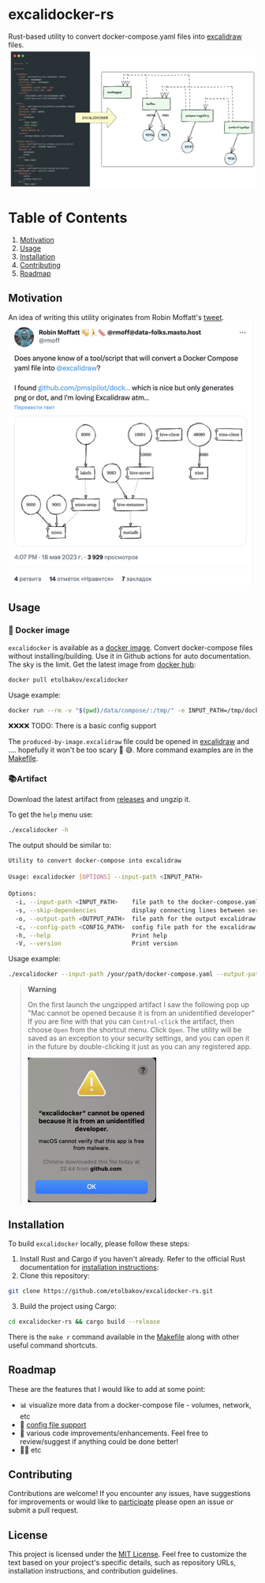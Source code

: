 # excalidocker-rs
Rust-based utility to convert docker-compose.yaml files into [excalidraw](https://excalidraw.com/) files.
![excalidocker](./data/img/excalidocker-colour.png)

# Table of Contents
1. [Motivation](#motivation)
2. [Usage](#usage)
3. [Installation](#installation)
4. [Contributing](#contributing)
5. [Roadmap](#roadmap)

## Motivation
An idea of writing this utility originates from Robin Moffatt's [tweet](https://twitter.com/rmoff/status/1659214185220423685).
![motivation](./data/img/motivation.png)

## Usage
### 🐳 Docker image
`excalidocker` is available as a [docker image](https://hub.docker.com/r/etolbakov/excalidocker/tags).
Convert docker-compose files without installing/building. Use it in Github actions for auto documentation. 
The sky is the limit. Get the latest image from [docker hub](https://hub.docker.com/r/etolbakov/excalidocker): 
```sh
docker pull etolbakov/excalidocker
```
Usage example:
 ```sh
docker run --rm -v "$(pwd)/data/compose/:/tmp/" -e INPUT_PATH=/tmp/docker-compose.yaml etolbakov/excalidocker:latest > produced-by-image.excalidraw
```
❌❌❌❌ TODO: There is a basic config support

The `produced-by-image.excalidraw` file could be opened in [excalidraw](https://excalidraw.com/) and .... hopefully it won't be too scary 👻 😅.
More command examples are in the [Makefile](/Makefile).

### 📚Artifact
Download the latest artifact from [releases](https://github.com/etolbakov/excalidocker-rs/releases) and ungzip it.

To get the `help` menu use:
```sh
./excalidocker -h
```
The output should be similar to:
```sh
Utility to convert docker-compose into excalidraw

Usage: excalidocker [OPTIONS] --input-path <INPUT_PATH>

Options:
  -i, --input-path <INPUT_PATH>    file path to the docker-compose.yaml
  -s, --skip-dependencies          display connecting lines between services; if `true` then only service without the lines are rendered
  -o, --output-path <OUTPUT_PATH>  file path for the output excalidraw file. By default the file content is sent to console output
  -c, --config-path <CONFIG_PATH>  config file path for the excalidraw. [default: excalidocker-config.yaml]
  -h, --help                       Print help
  -V, --version                    Print version
```
Usage example:
```sh
./excalidocker --input-path /your/path/docker-compose.yaml --output-path /your/path/result.excalidraw
```

> **Warning**
>
> On the first launch the ungzipped artifact I saw the following pop up
> "Mac cannot be opened because it is from an unidentified developer"
> If you are fine with that you can `Control-click` the artifact, then choose `Open` from the shortcut menu.
> Click `Open`. The utility will be saved as an exception to your security settings,
> and you can open it in the future by double-clicking it just as you can any registered app.
>
> ![mac-warning](./data/img/mac-warning.png)

## Installation
To build `excalidocker` locally, please follow these steps:

1. Install Rust and Cargo if you haven't already. Refer to the official Rust documentation for [installation instructions](https://www.rust-lang.org/tools/install):
2. Clone this repository:
```sh
git clone https://github.com/etolbakov/excalidocker-rs.git
```
3. Build the project using Cargo:
```sh
cd excalidocker-rs && cargo build --release
```
There is the `make r` command available in the [Makefile](/Makefile) along with other useful command shortcuts.

## Roadmap
These are the features that I would like to add at some point:
- 📊 visualize more data from a docker-compose file - volumes, network, etc
- 📜 [config file support](https://github.com/etolbakov/excalidocker-rs/issues/7)
- 🦀 various code improvements/enhancements. Feel free to review/suggest if anything could be done better!
- 👨‍💻 etc

## Contributing

Contributions are welcome! If you encounter any issues, have suggestions for improvements or would like to [participate](https://github.com/etolbakov/excalidocker-rs/issues) please open an issue or submit a pull request.

## License

This project is licensed under the [MIT License](./LICENSE).
Feel free to customize the text based on your project's specific details, such as repository URLs, installation instructions, and contribution guidelines.
